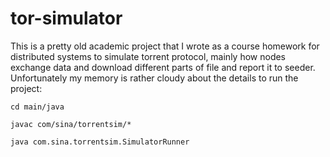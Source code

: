 # tor-simulator
This is a pretty old  academic project that I wrote as a course homework for distributed systems to simulate torrent protocol, 
mainly how nodes exchange data and download different parts of file and report it to seeder. Unfortunately my memory is rather cloudy about the details
to run the project:

`cd main/java`

`javac com/sina/torrentsim/*`

`java com.sina.torrentsim.SimulatorRunner`
 
